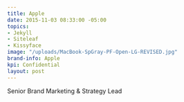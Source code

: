 ```yaml
---
title: Apple
date: 2015-11-03 08:33:00 -05:00
topics:
- Jekyll
- Siteleaf
- Kissyface
image: "/uploads/MacBook-SpGray-PF-Open-LG-REVISED.jpg"
brand-info: Apple
kpi: Confidential
layout: post
---
```


Senior Brand Marketing & Strategy Lead